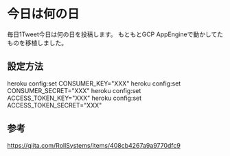 # 今日は何の日

毎日1Tweet今日は何の日を投稿します。
もともとGCP AppEngineで動かしてたものを移植しました。

## 設定方法

heroku config:set CONSUMER_KEY="XXX"
heroku config:set CONSUMER_SECRET="XXX"
heroku config:set ACCESS_TOKEN_KEY="XXX"
heroku config:set ACCESS_TOKEN_SECRET="XXX"

## 参考

https://qiita.com/RollSystems/items/408cb4267a9a9770dfc9